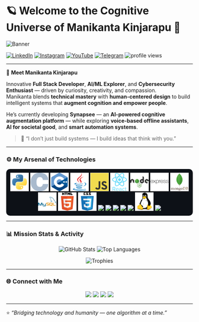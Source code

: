 # 🪐 Welcome to the Cognitive Universe of **Manikanta Kinjarapu** 🤖

![Banner](https://github.com/mani-0712/mani-0712/blob/main/banner.gif)

[![LinkedIn][linkedin-shield]][linkedin-url] 
[![Instagram][instagram-shield]][instagram-url] 
[![YouTube][youtube-shield]][youtube-url]
[![Telegram][telegram-shield]][telegram-url]
<img src="https://komarev.com/ghpvc/?username=mani-0712&label=Profile%20views&color=00C9A7&style=flat" alt="profile views" width="150" height="28" />

---

🚀 **Meet Manikanta Kinjarapu**  

Innovative **Full Stack Developer**, **AI/ML Explorer**, and **Cybersecurity Enthusiast** — driven by curiosity, creativity, and compassion.  
Manikanta blends **technical mastery** with **human-centered design** to build intelligent systems that **augment cognition and empower people**.  

He’s currently developing **Synapsee** — an **AI-powered cognitive augmentation platform** — while exploring **voice-based offline assistants**, **AI for societal good**, and **smart automation systems**.  

> 🌠 “I don’t just build systems — I build ideas that think with you.”  

---

### ⚙️ My Arsenal of Technologies
<div align="center" style="background:#0D1117;padding:10px;border-radius:10px;">
    <img src="https://raw.githubusercontent.com/devicons/devicon/master/icons/python/python-original.svg" width="50" />
    <img src="https://raw.githubusercontent.com/devicons/devicon/master/icons/c/c-original.svg" width="50" />
    <img src="https://raw.githubusercontent.com/devicons/devicon/master/icons/cplusplus/cplusplus-original.svg" width="50" />
    <img src="https://raw.githubusercontent.com/devicons/devicon/master/icons/java/java-original.svg" width="50" />
    <img src="https://raw.githubusercontent.com/devicons/devicon/master/icons/javascript/javascript-original.svg" width="50" />
    <img src="https://raw.githubusercontent.com/devicons/devicon/master/icons/react/react-original-wordmark.svg" width="50" />
    <img src="https://raw.githubusercontent.com/devicons/devicon/master/icons/nodejs/nodejs-original-wordmark.svg" width="50" />
    <img src="https://raw.githubusercontent.com/devicons/devicon/master/icons/express/express-original-wordmark.svg" width="50" />
    <img src="https://raw.githubusercontent.com/devicons/devicon/master/icons/mongodb/mongodb-original-wordmark.svg" width="50" />
    <img src="https://raw.githubusercontent.com/devicons/devicon/master/icons/mysql/mysql-original-wordmark.svg" width="50" />
    <img src="https://raw.githubusercontent.com/devicons/devicon/master/icons/html5/html5-original-wordmark.svg" width="50" />
    <img src="https://raw.githubusercontent.com/devicons/devicon/master/icons/css3/css3-original-wordmark.svg" width="50" />
    <img src="https://upload.wikimedia.org/wikipedia/commons/0/0b/Qt_logo_2016.svg" width="50" />
    <img src="https://www.vectorlogo.zone/logos/pytorch/pytorch-icon.svg" width="50" />
    <img src="https://www.vectorlogo.zone/logos/tensorflow/tensorflow-icon.svg" width="50" />
    <img src="https://www.vectorlogo.zone/logos/opencv/opencv-icon.svg" width="50" />
    <img src="https://upload.wikimedia.org/wikipedia/commons/0/05/Scikit_learn_logo_small.svg" width="50" />
    <img src="https://raw.githubusercontent.com/devicons/devicon/master/icons/linux/linux-original.svg" width="50" />
    <img src="https://www.vectorlogo.zone/logos/git-scm/git-scm-icon.svg" width="50" />
</div>

---

### 📊 Mission Stats & Activity
<div align="center">
  <img src="https://github-readme-stats.vercel.app/api?username=mani-0712&show_icons=true&theme=radical" alt="GitHub Stats" width="48%" height="50%"/>
  <img src="https://github-readme-stats.vercel.app/api/top-langs/?username=mani-0712&layout=compact&theme=radical" alt="Top Languages" width="48%"/>
</div>

<p align="center">
  <img src="https://github-profile-trophy.vercel.app/?username=mani-0712&theme=radical&no-frame=true&margin-w=5" alt="Trophies" />
</p>

---

### 🌐 Connect with Me
<p align="center">
  <a href="https://www.linkedin.com/in/manikanta-kinjarapu/" target="_blank"><img src="https://skillicons.dev/icons?i=linkedin" height="45"/></a>
  <a href="https://www.instagram.com/" target="_blank"><img src="https://skillicons.dev/icons?i=instagram" height="45"/></a>
  <a href="https://www.youtube.com/" target="_blank"><img src="https://skillicons.dev/icons?i=youtube" height="45"/></a>
  <a href="https://t.me/" target="_blank"><img src="https://skillicons.dev/icons?i=telegram" height="45"/></a>
</p>

---

⭐ *“Bridging technology and humanity — one algorithm at a time.”*

<!-- Shields -->
[linkedin-shield]: https://img.shields.io/badge/-LinkedIn-black.svg?style=for-the-badge&logo=linkedin&colorB=0B5FBB
[linkedin-url]: https://www.linkedin.com/in/manikanta-kinjarapu/
[instagram-shield]: https://img.shields.io/badge/Instagram-%23E4405F.svg?style=for-the-badge&logo=Instagram&logoColor=white
[instagram-url]: https://www.instagram.com/
[youtube-shield]: https://img.shields.io/badge/YouTube-%23FF0000.svg?style=for-the-badge&logo=YouTube&logoColor=white
[youtube-url]: https://www.youtube.com/
[telegram-shield]: https://img.shields.io/badge/Telegram-%231DA1F2.svg?style=for-the-badge&logo=Telegram&logoColor=white
[telegram-url]: https://t.me/


